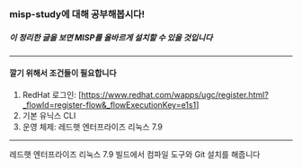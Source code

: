 ### misp-study에 대해 공부해봅시다!
##### 이 정리한 글을 보면 MISP를 올바르게 설치할 수 있을 것입니다
<hr>

#### 깔기 위해서 조건들이 필요합니다
1. RedHat 로그인: [https://www.redhat.com/wapps/ugc/register.html?_flowId=register-flow&_flowExecutionKey=e1s1]
2. 기본 유닉스 CLI
3. 운영 체제: 레드햇 엔터프라이즈 리눅스 7.9
<hr>

레드햇 엔터프라이즈 리눅스 7.9 빌드에서 컴파일 도구와 Git 설치를 해줍니다
